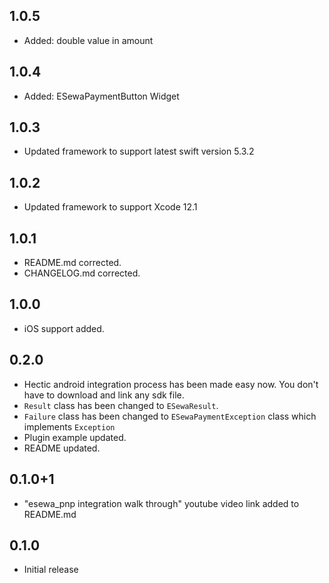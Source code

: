 ## 1.0.5

- Added: double value in amount

## 1.0.4

- Added: ESewaPaymentButton Widget

## 1.0.3

- Updated framework to support latest swift version 5.3.2

## 1.0.2

- Updated framework to support Xcode 12.1

## 1.0.1

- README.md corrected.
- CHANGELOG.md corrected.

## 1.0.0

- iOS support added.

## 0.2.0

- Hectic android integration process has been made easy now. You don't have to download and link any sdk file.
- `Result` class has been changed to `ESewaResult`.
- `Failure` class has been changed to `ESewaPaymentException` class which implements `Exception`
- Plugin example updated.
- README updated.

## 0.1.0+1

- "esewa_pnp integration walk through" youtube video link added to README.md

## 0.1.0

- Initial release
